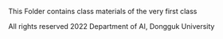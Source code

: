 This Folder contains class materials of the very first class 

All rights reserved 2022 Department of AI, Dongguk University
